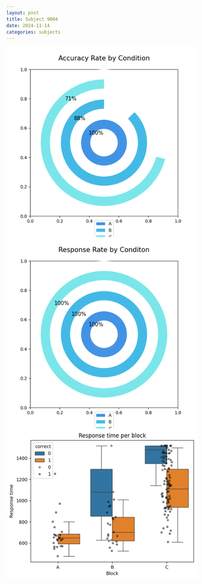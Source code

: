 ```yaml
---
layout: post
title: Subject 9004
date: 2024-11-14
categories: subjects
---
```


![](data/9004/run-17/9004_accuracy_rate.png)
![](data/9004/run-17/9004_response_rate.png)
![](data/9004/run-17/9004_rt.png)
